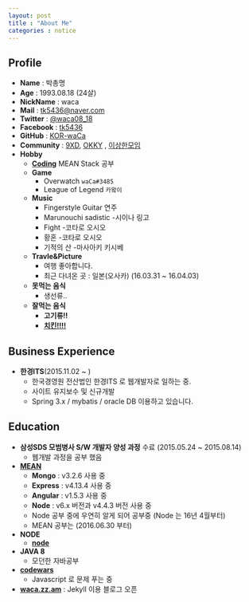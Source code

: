 ```yaml
---
layout: post
title : "About Me"
categories : notice
---
```


## Profile

*   **Name** : 박총명
*   **Age** : 1993.08.18 (24살)
*   **NickName** : waca
*   **Mail** : tk5436@naver.com
*   **Twitter** : [@waca08_18](https://twitter.com/waca08_18)
*   **Facebook** : [tk5436](https://facebook.com/tk5436)
*   **GitHub** : [KOR-waCa](https://github.com/kor-waca)
*   **Community** : [9XD](https://www.facebook.com/groups/1565641083693087/), [OKKY](http://okky.kr) , [이상한모임](https://blog.weirdx.io/about)
*   **Hobby**
    *   [**Coding**](https://github.com/ParkChong/study-javascript/tree/master/mean) MEAN Stack 공부
    *   **Game**
        *   Overwatch `waCa#3485`
        *   League of Legend `카왘이`
    *   **Music**
        *   Fingerstyle Guitar 연주
        *   Marunouchi sadistic -시이나 링고
        *   Fight -코타로 오시오
        *   황혼 -코타로 오시오
        *   기적의 산 -마사아키 키시베
    *   **Travle&Picture**
        *   여행 좋아합니다.
        *   최근 다녀온 곳 : 일본(오사카) (16.03.31 ~ 16.04.03)
    *   **못먹는 음식**
        *   생선류..
    *   **잘먹는 음식**
        *   **고기류!!**
        *   [**치킨!!!!**](https://namu.wiki/w/%EC%B9%98%ED%82%A8)

## Business Experience

*   **한경ITS**(2015.11.02 ~ )
    *   한국경영원 전산법인 한경ITS 로 웹개발자로 일하는 중.
    *   사이트 유지보수 및 신규개발
    *   Spring 3.x / mybatis / oracle DB 이용하고 있습니다.

## Education

*   **삼성SDS 모범병사 S/W 개발자 양성 과정** 수료 (2015.05.24 ~ 2015.08.14)
    *   웹개발 과정을 공부 했음
*   [**MEAN**](https://github.com/ParkChong/study-javascript/tree/master/mean)
    *   **Mongo** : v3.2.6 사용 중
    *   **Express** : v4.13.4 사용 중
    *   **Angular** : v1.5.3 사용 중
    *   **Node** : v6.x 버전과 v4.4.3 버전 사용 중
    *   Node 공부 중에 우연히 알게 되어 공부중 (Node 는 16년 4월부터)
    *   MEAN 공부는 (2016.06.30 부터)
*   **NODE**
    *   [**node**](https://github.com/ParkChong/study-javascript/tree/master/node)
*   **JAVA 8**
    *   모던한 자바공부
*   [**codewars**](http://www.codewars.com/)
    *   Javascript 로 문제 푸는 중
*   [**waca.zz.am**](https://github.com/ParkChong/ParkChong.github.io) : Jekyll 이용 블로그 오픈
